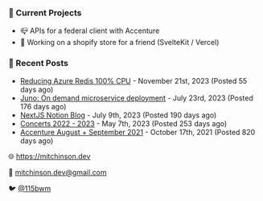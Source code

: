 ### 📌 Current Projects
- 📪 APIs for a federal client with Accenture
- 🛒 Working on a shopify store for a friend (SvelteKit / Vercel)

### 📝 Recent Posts

- [Reducing Azure Redis 100% CPU](https://blog.mitchinson.dev/redis-cpu) - November 21st, 2023 (Posted 55 days ago)
- [Juno: On demand microservice deployment](https://blog.mitchinson.dev/juno) - July 23rd, 2023 (Posted 176 days ago)
- [NextJS Notion Blog](https://blog.mitchinson.dev/blog-2023) - July 9th, 2023 (Posted 190 days ago)
- [Concerts 2022 - 2023](https://blog.mitchinson.dev/concerts-2023) - May 7th, 2023 (Posted 253 days ago)
- [Accenture August + September 2021](https://blog.mitchinson.dev/pillar/aug-sep-21) - October 17th, 2021 (Posted 820 days ago)

🌐 https://mitchinson.dev

💌 mitchinson.dev@gmail.com

🐦 [@115bwm](https://twitter.com/115bwm)